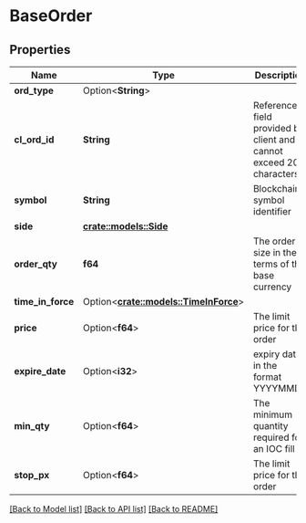 # BaseOrder

## Properties

Name | Type | Description | Notes
------------ | ------------- | ------------- | -------------
**ord_type** | Option<**String**> |  | [optional]
**cl_ord_id** | **String** | Reference field provided by client and cannot exceed 20 characters | 
**symbol** | **String** | Blockchain symbol identifier | 
**side** | [**crate::models::Side**](side.md) |  | 
**order_qty** | **f64** | The order size in the terms of the base currency | 
**time_in_force** | Option<[**crate::models::TimeInForce**](TimeInForce.md)> |  | [optional]
**price** | Option<**f64**> | The limit price for the order | [optional]
**expire_date** | Option<**i32**> | expiry date in the format YYYYMMDD | [optional]
**min_qty** | Option<**f64**> | The minimum quantity required for an IOC fill | [optional]
**stop_px** | Option<**f64**> | The limit price for the order | [optional]

[[Back to Model list]](../README.md#documentation-for-models) [[Back to API list]](../README.md#documentation-for-api-endpoints) [[Back to README]](../README.md)


